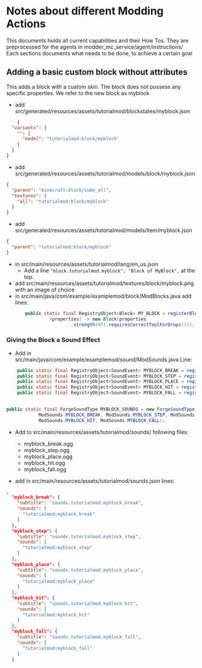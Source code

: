 # Notes about different Modding Actions
This documents holds all current capabilities and their How Tos. They are preprocessed for the agents in modder_mc_service/agent/instructions/
Each sections documents what needs to be done, to achieve a certain goal

## Adding a basic custom block without attributes
This adds a block with a custom skin. The block does not possess any specific properties.
We refer to the new block as myblock
- add src/generated/resources/assets/tutorialmod/blockstates/myblock.json
```json
    {
  "variants": {
    "": {
      "model": "tutorialmod:block/myblock"
    }
  }
}
```
- add src/generated/resources/assets/tutorialmod/models/block/myblock.json
```json
{
  "parent": "minecraft:block/cube_all",
  "textures": {
    "all": "tutorialmod:block/myblock"
  }
}
```
- add src/generated/resources/assets/tutorialmod/models/item/myblock.json
```json
{
  "parent": "tutorialmod:block/myblock"
}
```
- in src/main/resources/assets/tutorialmod/lang/en_us.json
    - Add a line `"block.tutorialmod.myblock": "Block of MyBlock",` at the top.
- add src/main/resources/assets/tutorialmod/textures/block/myblock.png with an image of choice
- in src/main/java/com/example/examplemod/block/ModBlocks.java add lines:
```java
       public static final RegistryObject<Block> MY_BLOCK = registerBlock("myblock",
                (properties) -> new Block(properties
                        .strength(4f).requiresCorrectToolForDrops()));
```

### Giving the Block a Sound Effect
- Add in src/main/java/com/example/examplemod/sound/ModSounds.java Line:
```java
    public static final RegistryObject<SoundEvent> MYBLOCK_BREAK = registerSoundEvent("myblock_break");
    public static final RegistryObject<SoundEvent> MYBLOCK_STEP = registerSoundEvent("myblock_step");
    public static final RegistryObject<SoundEvent> MYBLOCK_PLACE = registerSoundEvent("myblock_place");
    public static final RegistryObject<SoundEvent> MYBLOCK_HIT = registerSoundEvent("myblock_hit");
    public static final RegistryObject<SoundEvent> MYBLOCK_FALL = registerSoundEvent("myblock_fall");

  
public static final ForgeSoundType MYBLOCK_SOUNDS = new ForgeSoundType(1f, 1f,
            ModSounds.MYBLOCK_BREAK, ModSounds.MYBLOCK_STEP, ModSounds.MYBLOCK_PLACE,
            ModSounds.MYBLOCK_HIT, ModSounds.MYBLOCK_FALL);

```
- Add to src/main/resources/assets/tutorialmod/sounds/ following files:
  - myblock_break.ogg
  - myblock_step.ogg
  - myblock_place.ogg
  - myblock_hit.ogg
  - myblock_fall.ogg

- add in src/main/resources/assets/tutorialmod/sounds.json lines:
```json
,
  "myblock_break": {
    "subtitle": "sounds.tutorialmod.myblock_break",
    "sounds": [
      "tutorialmod:myblock_break"
    ]
  },
  "myblock_step": {
    "subtitle": "sounds.tutorialmod.myblock_step",
    "sounds": [
      "tutorialmod:myblock_step"
    ]
  },
  "myblock_place": {
    "subtitle": "sounds.tutorialmod.myblock_place",
    "sounds": [
      "tutorialmod:myblock_place"
    ]
  },
  "myblock_hit": {
    "subtitle": "sounds.tutorialmod.myblock_hit",
    "sounds": [
      "tutorialmod:myblock_hit"
    ]
  },
  "myblock_fall": {
    "subtitle": "sounds.tutorialmod.myblock_fall",
    "sounds": [
      "tutorialmod:myblock_fall"
    ]
  }
```